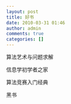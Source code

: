 ```yaml
---
layout: post
title: 好书
date: 2010-03-31 01:46
author: admin
comments: true
categories: []
---
```

算法艺术与问题求解

信息学初学者之家

算法竞赛入门经典

黑书
